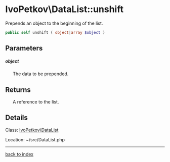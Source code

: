 # IvoPetkov\DataList::unshift

Prepends an object to the beginning of the list.

```php
public self unshift ( object|array $object )
```

## Parameters

##### object

&nbsp;&nbsp;&nbsp;&nbsp;&nbsp;&nbsp;The data to be prepended.

## Returns

&nbsp;&nbsp;&nbsp;&nbsp;&nbsp;&nbsp;A reference to the list.

## Details

Class: [IvoPetkov\DataList](ivopetkov.datalist.class.md)

Location: ~/src/DataList.php

---

[back to index](index.md)

